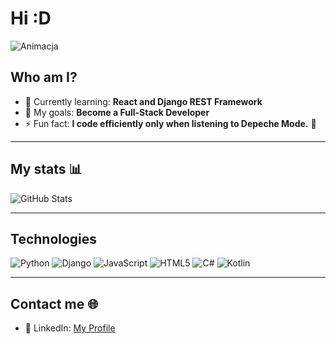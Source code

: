 # Hi  :D
![Animacja](https://media.giphy.com/media/13HgwGsXF0aiGY/giphy.gif)

## Who am I?
- 🌱 Currently learning: **React and Django REST Framework**
- 🎯 My goals: **Become a Full-Stack Developer**
- ⚡ Fun fact: **I code efficiently only when listening to Depeche Mode.** 🌌

---

## My stats 📊
![GitHub Stats](https://github-readme-stats.vercel.app/api?username=drucjacek&show_icons=true&theme=radical)

---

## Technologies
![Python](https://img.shields.io/badge/Python-3776AB?style=for-the-badge&logo=python&logoColor=white)
![Django](https://img.shields.io/badge/Django-092E20?style=for-the-badge&logo=django&logoColor=white)
![JavaScript](https://img.shields.io/badge/JavaScript-F7DF1E?style=for-the-badge&logo=javascript&logoColor=black)
![HTML5](https://img.shields.io/badge/HTML5-E34F26?style=for-the-badge&logo=html5&logoColor=white)
![C#](https://img.shields.io/badge/C%23-239120?style=for-the-badge&logo=csharp&logoColor=white)
![Kotlin](https://img.shields.io/badge/Kotlin-0095D5?style=for-the-badge&logo=kotlin&logoColor=white)

---

## Contact me 🌐
- 💼 LinkedIn: [My Profile](https://www.linkedin.com/in/jacek-dru%C4%87-597286304/)
